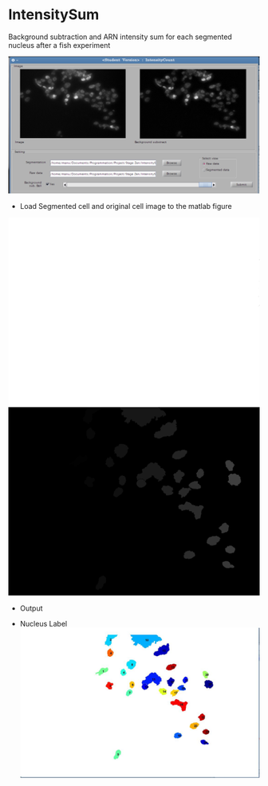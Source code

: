 IntensitySum
============

Background subtraction and ARN intensity sum for each segmented nucleus after a fish experiment


![alt tag](/example/data_for_display/intensitycount)


* Load Segmented cell and original cell image to the matlab figure

![alt tag](example/data_for_display/original.png)
![alt tag](example/data_for_display/seg.png)

* Output

* Nucleus Label
![alt tag](example/data_for_display/imlabel.jpg)
